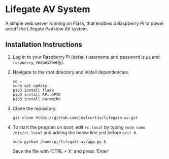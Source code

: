 # Lifegate AV System

A simple web server running on Flask, that enables a Raspberry Pi to power on/off the Lifegate Padstow AV system.

## Installation Instructions

1. Log in to your Raspberry Pi (default username and password is `pi` and `raspberry`, respectively).
2. Navigate to the root directory and install dependencies.

	```
	cd ~
	sudo apt update
	pip3 install flask
	pip3 install RPi.GPIO
	pip3 install paramiko
	```

3. Clone the repository.

	```
	git clone https://github.com/joelcurtis/lifegate-av.git
	```

4. To start the program on boot, edit `rc.local` by typing `sudo nano /etc/rc.local` and adding the below line just before `exit 0`.

	```
	sudo python /home/pi/lifegate-av/app.py &
	```
	
	Save the file with 'CTRL + X' and press 'Enter'
